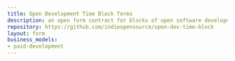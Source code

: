 ```yaml
---
title: Open Development Time Block Terms
description: an open form contract for blocks of open software development time
repository: https://github.com/indieopensource/open-dev-time-block
layout: form
business_models:
- paid-development
---
```

